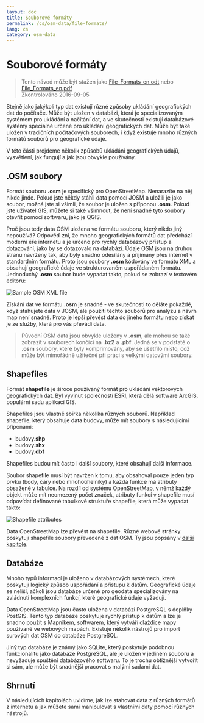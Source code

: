 ```yaml
---
layout: doc
title: Souborové formáty
permalink: /cs/osm-data/file-formats/
lang: cs
category: osm-data
---
```


Souborové formáty
=============

> Tento návod může být stažen jako [File_Formats_en.odt](/files/File_Formats_en.odt) nebo [File_Formats_en.pdf](/files/File_Formats_en.pdf)  
> Zkontrolováno 2016-09-05

Stejně jako jakýkoli typ dat existují různé způsoby ukládání geografických dat do počítače. Může být uložen v databázi, která je specializovaným systémem pro ukládání a načítání dat, a ve skutečnosti existují databázové systémy speciálně určené pro ukládání geografických dat. Může být také uložen v tradičních počítačových souborech, i když existuje mnoho různých formátů souborů pro geografické údaje.  

V této části projdeme několik způsobů ukládání geografických údajů, vysvětlení, jak fungují a jak jsou obvykle používány.  

.OSM soubory
-----------

Formát souboru **.osm** je specifický pro OpenStreetMap. Nenarazíte na něj nikde jinde. Pokud jste někdy stáhli data pomocí JOSM a uložili je jako soubor, možná jste si všimli, že soubor je uložen s příponou **.osm**. Pokud jste uživatel GIS, můžete si také všimnout, že není snadné tyto soubory otevřít pomocí softwaru, jako je QGIS.  

Proč jsou tedy data OSM uložena ve formátu souboru, který nikdo jiný nepoužívá? Odpověď zní, že mnoho geografických formátů dat předchází moderní éře internetu a je určeno pro rychlý databázový přístup a dotazování, jako by se dotazovalo na databázi. Údaje OSM jsou na druhou stranu navrženy tak, aby byly snadno odesílány a přijímány přes internet v standardním formátu. Proto jsou soubory **.osm** kódovány ve formátu XML a obsahují geografické údaje ve strukturovaném uspořádaném formátu. Jednoduchý **.osm** soubor bude vypadat takto, pokud se zobrazí v textovém editoru:  

![Sample OSM XML file][]

Získání dat ve formátu **.osm** je snadné - ve skutečnosti to děláte pokaždé, když stahujete data v JOSM, ale použití těchto souborů pro analýzu a návrh map není snadné. Proto je lepší převést data do jiného formátu nebo získat je ze služby, která pro vás převádí data.  

> Původní OSM data jsou obvykle uloženy v **.osm**, ale mohou se také zobrazit v souborech končící na **.bz2** a **.pbf**. Jedná se v podstatě o **.osm** soubory, které byly komprimovány, aby se ušetřilo místo, což může být mimořádně užitečné při práci s velkými datovými soubory.  

Shapefiles
----------

Formát **shapefile** je široce používaný formát pro ukládání vektorových geografických dat. Byl vyvinut společností ESRI, která dělá software ArcGIS, populární sadu aplikací GIS.  

Shapefiles jsou vlastně sbírka několika různých souborů. Například shapefile, který obsahuje data budovy, může mít soubory s následujícími příponami:  

-	budovy.**shp**
-	budovy.**shx**
-	budovy.**dbf**

Shapefiles budou mít často i další soubory, které obsahují další informace.  

Soubor shapefile musí být navržen k tomu, aby obsahoval pouze jeden typ prvku (body, čáry nebo mnohoúhelníky) a každá funkce má atributy obsažené v tabulce. Na rozdíl od systému OpenStreetMap, v němž každý objekt může mít neomezený počet značek, atributy funkcí v shapefile musí odpovídat definované tabulkové struktuře shapefile, která může vypadat takto:  

![Shapefile attributes][]

Data OpenStreetMap lze převést na shapefile. Různé webové stránky poskytují shapefile soubory převedené z dat OSM. Ty jsou popsány v [další kapitole](/cs/osm-data/getting-data).  

Databáze
---------

Mnoho typů informací je uloženo v databázových systémech, které poskytují logický způsob uspořádání a přístupu k datům. Geografické údaje se neliší, ačkoli jsou databáze určené pro geodata specializovány na zvládnutí komplexních funkcí, které geografické údaje vyžadují.  

Data OpenStreetMap jsou často uložena v databázi PostgreSQL s doplňky PostGIS. Tento typ databáze poskytuje rychlý přístup k datům a lze je snadno použít s Mapnikem, softwarem, který vytváří dlaždice mapy používané ve webových mapách. Existuje několik nástrojů pro import surových dat OSM do databáze PostgreSQL.  

Jiný typ databáze je známý jako SQLite, který poskytuje podobnou funkcionalitu jako databáze PostgreSQL, ale je uložen v jediném souboru a nevyžaduje spuštění databázového softwaru. To je trochu obtížnější vytvořit si sám, ale může být snadnější pracovat s malými sadami dat.  

Shrnutí
-------

V následujících kapitolách uvidíme, jak lze stahovat data z různých formátů z internetu a jak můžete sami manipulovat s vlastními daty pomocí různých nástrojů.  


[Sample OSM XML file]: /images/osm-data/example_osm.png
[Shapefile attributes]: /images/osm-data/shapefile_attributes.png